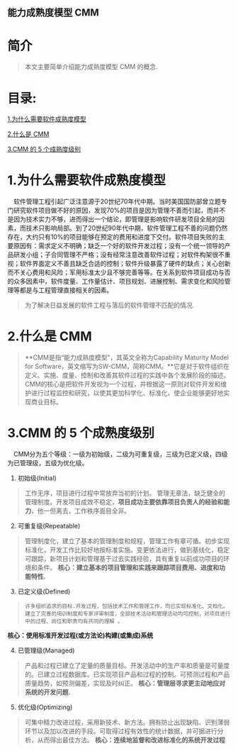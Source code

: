 能力成熟度模型 CMM
-------------

# 简介
> 本文主要简单介绍能力成熟度模型 CMM 的概念.

# 目录:
[1.为什么需要软件成熟度模型](#1)

[2.什么是 CMM](#2)

[3.CMM 的 5 个成熟度级别](#3)


# <span id = "1">**1.为什么需要软件成熟度模型**</span>

&ensp;&ensp;软件管理工程引起广泛注意源于20世纪70年代中期。当时美国国防部曾立题专门研究软件项目做不好的原因，发现70%的项目是因为管理不善而引起，而并不是因为技术实力不够，进而得出一个结论，即管理是影响软件研发项目全局的因素，而技术只影响局部。到了20世纪90年代中期，软件管理工程不善的问题仍然存在，大约只有10%的项目能够在预定的费用和进度下交付。软件项目失败的主要原因有：需求定义不明确；缺乏一个好的软件开发过程；没有一个统一领导的产品研发小组；子合同管理不严格；没有经常注意改善软件过程；对软件构架很不重视；软件界面定义不善且缺乏合适的控制；软件升级暴露了硬件的缺点；关心创新而不关心费用和风险；军用标准太少且不够完善等等。在关系到软件项目成功与否的众多因素中，软件度量、工作量估计、项目规划、进展控制、需求变化和风险管理等都是与工程管理直接相关的因素。

> 为了解决日益发展的软件工程与落后的软件管理不匹配的情况.


# <span id = "2">**2.什么是 CMM**</span>

> **CMM是指“能力成熟度模型”，其英文全称为Capability Maturity Model for Software，英文缩写为SW-CMM，简称CMM。**它是对于软件组织在定义、实施、度量、控制和改善其软件过程的实践中各个发展阶段的描述。CMM的核心是把软件开发视为一个过程，并根据这一原则对软件开发和维护进行过程监控和研究，以使其更加科学化、标准化、使企业能够更好地实现商业目标。

# <span id = "3">**3.CMM 的 5 个成熟度级别**</span>

&ensp;&ensp;CMM分为五个等级：一级为初始级，二级为可重复级，三级为已定义级，四级为已管理级，五级为优化级。

1. 初始级(Initial)
> 工作无序，项目进行过程中常放弃当初的计划。
管理无章法，缺乏健全的管理制度。开发项目成效不稳定，**项目成功主要依靠项目负责人的经验和能力**，他一但离去，工作秩序面目全非。

2. 可重复级(Repeatable)
>  管理制度化，建立了基本的管理制度和规程，管理工作有章可循。初步实现标准化，开发工作比较好地按标准实施。变更依法进行，做到基线化，稳定可跟踪，新项目计划和管理基于过去实践经验，具有重复以前成功项目的环境和条件。
**核心：建立基本的项目管理和实践来跟踪项目费用、进度和功能特性.**

3. 已定义级(Defined)
>     许多组织追求的目标.开发过程，包括技术工作和管理工作，均已实现标准化、文档化。建立了完善的培训制度和专家评审制度，全部技术活动和管理活动均可控制，对项目进行中的过程、岗位和职责均有共同的理解 。
**核心：使用标准开发过程(或方法论)构建(或集成)系统**

4. 已管理级(Managed)
>  产品和过程已建立了定量的质量目标。开发活动中的生产率和质量是可量度的。已建立过程数据库。已实现项目产品和过程的控制。可预测过程和产品质量趋势，如预测偏差，实现及时纠正。
**核心：管理层寻求更主动地应对系统的开发问题.**

5. 优化级(Optimizing)
>  可集中精力改进过程，采用新技术、新方法。拥有防止出现缺陷、识别薄弱环节以及加以改进的手段。可取得过程有效性的统计数据，并可据进行分析，从而得出最佳方法。
**核心：连续地监督和改进标准化的系统开发过程**
